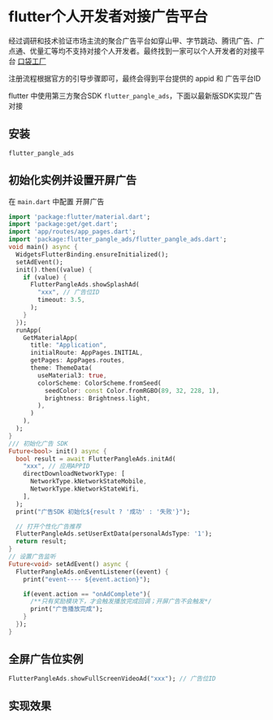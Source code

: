 # flutter个人开发者对接广告平台

经过调研和技术验证市场主流的聚合广告平台如穿山甲、字节跳动、腾讯广告、广点通、优量汇等均不支持对接个人开发者。最终找到一家可以个人开发者的对接平台 [口袋工厂](https://www.13lm.com/)

注册流程根据官方的引导步骤即可，最终会得到平台提供的 appid 和 广告平台ID

flutter 中使用第三方聚合SDK `flutter_pangle_ads`，下面以最新版SDK实现广告对接

## 安装

```shell
flutter_pangle_ads 
```

## 初始化实例并设置开屏广告

在 `main.dart` 中配置 开屏广告

```dart
import 'package:flutter/material.dart';
import 'package:get/get.dart';
import 'app/routes/app_pages.dart';
import 'package:flutter_pangle_ads/flutter_pangle_ads.dart';
void main() async {
  WidgetsFlutterBinding.ensureInitialized();
  setAdEvent();
  init().then((value) {
    if (value) {
      FlutterPangleAds.showSplashAd(
        "xxx", // 广告位ID
        timeout: 3.5,
      );
    }
  });
  runApp(
    GetMaterialApp(
      title: "Application",
      initialRoute: AppPages.INITIAL,
      getPages: AppPages.routes,
      theme: ThemeData(
        useMaterial3: true,
        colorScheme: ColorScheme.fromSeed(
          seedColor: const Color.fromRGBO(89, 32, 228, 1),
          brightness: Brightness.light,
        ),
      )
    ),
  );
}
/// 初始化广告 SDK
Future<bool> init() async {
  bool result = await FlutterPangleAds.initAd(
    "xxx", // 应用APPID
    directDownloadNetworkType: [
      NetworkType.kNetworkStateMobile,
      NetworkType.kNetworkStateWifi,
    ],
  );
  print("广告SDK 初始化${result ? '成功' : '失败'}");

  // 打开个性化广告推荐
  FlutterPangleAds.setUserExtData(personalAdsType: '1');
  return result;
}
// 设置广告监听
Future<void> setAdEvent() async {
  FlutterPangleAds.onEventListener((event) {
    print("event---- ${event.action}");

    if(event.action == "onAdComplete"){
      /**只有奖励模块下，才会触发播放完成回调；开屏广告不会触发*/
      print("广告播放完成");
    }
  });
}
```

## 全屏广告位实例

```dart
FlutterPangleAds.showFullScreenVideoAd("xxx"); // 广告位ID
```

## 实现效果

